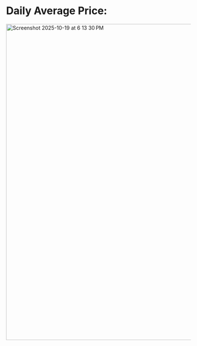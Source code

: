 # Daily Average Price:

 <img width="781" height="861" alt="Screenshot 2025-10-19 at 6 13 30 PM" src="https://github.com/user-attachments/assets/3944c1dc-5741-4e30-a839-eb27e5079a35" />


